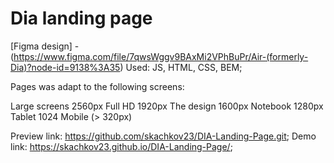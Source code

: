 # Dia landing page
[Figma design] - (https://www.figma.com/file/7qwsWggv9BAxMi2VPhBuPr/Air-(formerly-Dia)?node-id=9138%3A35)
Used: JS, HTML, CSS, BEM;

Pages was adapt to the following screens:

Large screens 2560px
Full HD 1920px
The design 1600px
Notebook 1280px
Tablet 1024
Mobile (> 320px)

Preview link: https://github.com/skachkov23/DIA-Landing-Page.git;
Demo link: https://skachkov23.github.io/DIA-Landing-Page/;
